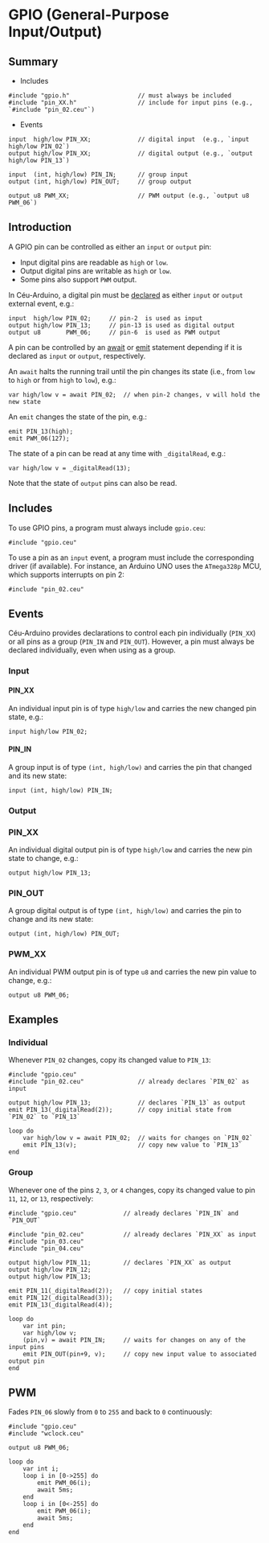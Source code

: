 # GPIO (General-Purpose Input/Output)

## Summary

- Includes

```
#include "gpio.h"                   // must always be included
#include "pin_XX.h"                 // include for input pins (e.g., `#include "pin_02.ceu"`)
```

- Events

```
input  high/low PIN_XX;             // digital input  (e.g., `input  high/low PIN_02`)
output high/low PIN_XX;             // digital output (e.g., `output high/low PIN_13`)

input  (int, high/low) PIN_IN;      // group input
output (int, high/low) PIN_OUT;     // group output

output u8 PWM_XX;                   // PWM output (e.g., `output u8 PWM_06`)
```

## Introduction

A GPIO pin can be controlled as either an `input` or `output` pin:
- Input digital pins are readable as `high` or `low`.
- Output digital pins are writable as `high` or `low`.
- Some pins also support `PWM` output.

In Céu-Arduino, a digital pin must be [declared][declaration] as either `input`
or `output` external event, e.g.:

```
input  high/low PIN_02;     // pin-2  is used as input
output high/low PIN_13;     // pin-13 is used as digital output
output u8       PWM_06;     // pin-6  is used as PWM output
```

A pin can be controlled by an [await][await] or [emit][emit] statement
depending if it is declared as `input` or `output`, respectively.

An `await` halts the running trail until the pin changes its state (i.e., from
`low` to `high` or from `high` to `low`), e.g.:

```
var high/low v = await PIN_02;  // when pin-2 changes, v will hold the new state
```

An `emit` changes the state of the pin, e.g.:

```
emit PIN_13(high);
emit PWM_06(127);
```

The state of a pin can be read at any time with `_digitalRead`, e.g.:

```
var high/low v = _digitalRead(13);
```

Note that the state of `output` pins can also be read.

[declaration]: http://fsantanna.github.io/ceu/out/manual/v0.30/storage_entities/#external-events
[await]:       http://fsantanna.github.io/ceu/out/manual/v0.30/statements/#event
[emit]:        http://fsantanna.github.io/ceu/out/manual/v0.30/statements/#events_1

## Includes

To use GPIO pins, a program must always include `gpio.ceu`:

```
#include "gpio.ceu"
```

To use a pin as an `input` event, a program must include the corresponding
driver (if available).
For instance, an Arduino UNO uses the `ATmega328p` MCU, which supports
interrupts on pin 2:

```
#include "pin_02.ceu"
```

## Events

Céu-Arduino provides declarations to control each pin individually (`PIN_XX`)
or all pins as a group (`PIN_IN` and `PIN_OUT`).
However, a pin must always be declared individually, even when using as a
group.

### Input

#### PIN_XX

An individual input pin is of type `high/low` and carries the new changed pin
state, e.g.:

```
input high/low PIN_02;
```

#### PIN_IN

A group input is of type `(int, high/low)` and carries the pin that changed and
its new state:

```
input (int, high/low) PIN_IN;
```

### Output

### PIN_XX

An individual digital output pin is of type `high/low` and carries the new pin
state to change, e.g.:

```
output high/low PIN_13;
```

### PIN_OUT

A group digital output is of type `(int, high/low)` and carries the pin to
change and its new state:

```
output (int, high/low) PIN_OUT;
```

### PWM_XX

An individual PWM output pin is of type `u8` and carries the new pin value to
change, e.g.:

```
output u8 PWM_06;
```

## Examples

### Individual

Whenever `PIN_02` changes, copy its changed value to `PIN_13`:

```
#include "gpio.ceu"
#include "pin_02.ceu"               // already declares `PIN_02` as input

output high/low PIN_13;             // declares `PIN_13` as output
emit PIN_13(_digitalRead(2));       // copy initial state from `PIN_02` to `PIN_13`

loop do
    var high/low v = await PIN_02;  // waits for changes on `PIN_02`
    emit PIN_13(v);                 // copy new value to `PIN_13`
end
```

### Group

Whenever one of the pins `2`, `3`, or `4` changes, copy its changed value to
pin `11`, `12`, or `13`, respectively:

```
#include "gpio.ceu"             // already declares `PIN_IN` and `PIN_OUT`

#include "pin_02.ceu"           // already declares `PIN_XX` as input
#include "pin_03.ceu"
#include "pin_04.ceu"

output high/low PIN_11;         // declares `PIN_XX` as output
output high/low PIN_12;
output high/low PIN_13;

emit PIN_11(_digitalRead(2));   // copy initial states
emit PIN_12(_digitalRead(3));
emit PIN_13(_digitalRead(4));

loop do
    var int pin;
    var high/low v;
    (pin,v) = await PIN_IN;     // waits for changes on any of the input pins
    emit PIN_OUT(pin+9, v);     // copy new input value to associated output pin
end
```

## PWM

Fades `PIN_06` slowly from `0` to `255` and back to `0` continuously:

```
#include "gpio.ceu"
#include "wclock.ceu"

output u8 PWM_06;

loop do
    var int i;
    loop i in [0->255] do
        emit PWM_06(i);
        await 5ms;
    end
    loop i in [0<-255] do
        emit PWM_06(i);
        await 5ms;
    end
end
```
